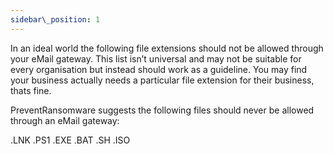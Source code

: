 ```yaml
---
sidebar\_position: 1
---
```


In an ideal world the following file extensions should not be allowed through your eMail gateway. This list isn’t universal and may not be suitable for every organisation but instead should work as a guideline. You may find your business actually needs a particular file extension for their business, thats fine.

PreventRansomware suggests the following files should never be allowed through an eMail gateway:

.LNK
.PS1
.EXE
.BAT
.SH
.ISO
